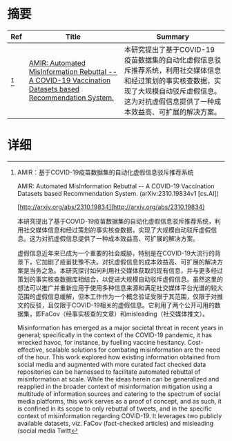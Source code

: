 # 摘要

| Ref | Title | Summary |
| --- | --- | --- |
| [^1] | [AMIR: Automated MisInformation Rebuttal -- A COVID-19 Vaccination Datasets based Recommendation System.](http://arxiv.org/abs/2310.19834) | 本研究提出了基于COVID-19疫苗数据集的自动化虚假信息驳斥推荐系统，利用社交媒体信息和经过策划的事实核查数据，实现了大规模自动驳斥虚假信息。这为对抗虚假信息提供了一种成本效益高、可扩展的解决方案。 |

# 详细

[^1]: AMIR：基于COVID-19疫苗数据集的自动化虚假信息驳斥推荐系统

    AMIR: Automated MisInformation Rebuttal -- A COVID-19 Vaccination Datasets based Recommendation System. (arXiv:2310.19834v1 [cs.AI])

    [http://arxiv.org/abs/2310.19834](http://arxiv.org/abs/2310.19834)

    本研究提出了基于COVID-19疫苗数据集的自动化虚假信息驳斥推荐系统，利用社交媒体信息和经过策划的事实核查数据，实现了大规模自动驳斥虚假信息。这为对抗虚假信息提供了一种成本效益高、可扩展的解决方案。

    

    虚假信息近年来已成为一个重要的社会威胁，特别是在COVID-19大流行的背景下，它加剧了疫苗犹豫不决。对抗虚假信息的成本效益高、可扩展的解决方案是当务之急。本研究探讨如何利用社交媒体获取的现有信息，并与更多经过策划的事实核查数据库相结合，以促进大规模自动驳斥虚假信息。虽然这里的想法可以推广并重新应用于使用多种信息来源和满足社交媒体平台光谱的较大范围的虚假信息缓解，但本工作作为一个概念验证受限于其范围，仅限于对推文的反驳，且仅限于COVID-19相关的虚假信息。它利用了两个公开可用的数据集，即FaCov（经事实核查的文章）和misleading（社交媒体推文）。

    Misinformation has emerged as a major societal threat in recent years in general; specifically in the context of the COVID-19 pandemic, it has wrecked havoc, for instance, by fuelling vaccine hesitancy. Cost-effective, scalable solutions for combating misinformation are the need of the hour. This work explored how existing information obtained from social media and augmented with more curated fact checked data repositories can be harnessed to facilitate automated rebuttal of misinformation at scale. While the ideas herein can be generalized and reapplied in the broader context of misinformation mitigation using a multitude of information sources and catering to the spectrum of social media platforms, this work serves as a proof of concept, and as such, it is confined in its scope to only rebuttal of tweets, and in the specific context of misinformation regarding COVID-19. It leverages two publicly available datasets, viz. FaCov (fact-checked articles) and misleading (social media Twitt
    

